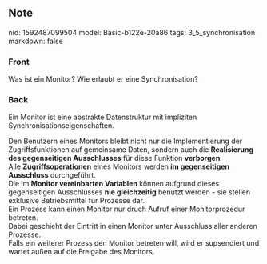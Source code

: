 ## Note
nid: 1592487099504
model: Basic-b122e-20a86
tags: 3_5_synchronisation
markdown: false

### Front
Was ist ein Monitor? Wie erlaubt er eine Synchronisation?

### Back
Ein Monitor ist eine abstrakte Datenstruktur mit impliziten
Synchronisationseigenschaften.
<div>
  Den Benutzern eines Monitors bleibt nicht nur die Implementierung
  der Zugriffsfunktionen auf gemeinsame Daten, sondern auch die
  <b>Realisierung des gegenseitigen Ausschlusses</b> für diese
  Funktion <b>verborgen</b>.
</div>
<div>
  Alle <b>Zugriffsoperationen</b> eines Monitors werden <b>im
  gegenseitigen Ausschluss</b> durchgeführt.
</div>
<div>
  Die im <b>Monitor vereinbarten Variablen</b> können aufgrund
  dieses gegenseitigen Ausschlusses <b>nie gleichzeitig</b> benutzt
  werden - sie stellen exklusive Betriebsmittel für Prozesse dar.
</div>
<div>
  Ein Prozess kann einen Monitor nur druch Aufruf einer
  Monitorprozedur betreten.
</div>
<div>
  Dabei geschieht der Eintritt in einen Monitor unter Ausschluss
  aller anderen Prozesse.
</div>
<div>
  Falls ein weiterer Prozess den Monitor betreten will, wird er
  supsendiert und wartet außen auf die Freigabe des Monitors.
</div>
